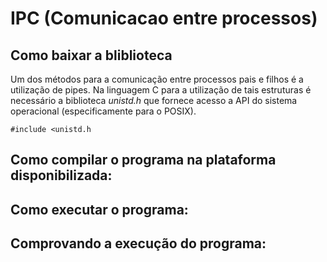 # IPC (Comunicacao entre processos)
## Como baixar a bliblioteca
Um dos métodos para a comunicação entre processos pais e filhos é a utilização de pipes. Na linguagem C para a utilização de tais estruturas é 
necessário a biblioteca *unistd.h* que fornece acesso a API do sistema operacional (especificamente para o POSIX).
```
#include <unistd.h
```

## Como compilar o programa na plataforma disponibilizada:




## Como executar o programa:




## Comprovando a execução do programa:

